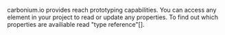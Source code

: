 carbonium.io provides reach prototyping capabilities. You can access any element in your project to read or update any properties. To find out which properties are availiable read "type reference"[].